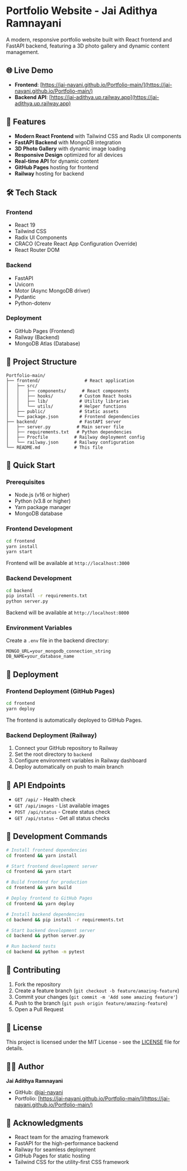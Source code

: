 # Portfolio Website - Jai Adithya Ramnayani

A modern, responsive portfolio website built with React frontend and FastAPI backend, featuring a 3D photo gallery and dynamic content management.

## 🌐 Live Demo

- **Frontend**: [https://jai-nayani.github.io/Portfolio-main/](https://jai-nayani.github.io/Portfolio-main/)
- **Backend API**: [https://jai-adithya.up.railway.app](https://jai-adithya.up.railway.app)

## 🚀 Features

- **Modern React Frontend** with Tailwind CSS and Radix UI components
- **FastAPI Backend** with MongoDB integration
- **3D Photo Gallery** with dynamic image loading
- **Responsive Design** optimized for all devices
- **Real-time API** for dynamic content
- **GitHub Pages** hosting for frontend
- **Railway** hosting for backend

## 🛠️ Tech Stack

### Frontend
- React 19
- Tailwind CSS
- Radix UI Components
- CRACO (Create React App Configuration Override)
- React Router DOM

### Backend
- FastAPI
- Uvicorn
- Motor (Async MongoDB driver)
- Pydantic
- Python-dotenv

### Deployment
- GitHub Pages (Frontend)
- Railway (Backend)
- MongoDB Atlas (Database)

## 📁 Project Structure

```
Portfolio-main/
├── frontend/                 # React application
│   ├── src/
│   │   ├── components/      # React components
│   │   ├── hooks/          # Custom React hooks
│   │   ├── lib/            # Utility libraries
│   │   └── utils/          # Helper functions
│   ├── public/             # Static assets
│   └── package.json        # Frontend dependencies
├── backend/                # FastAPI server
│   ├── server.py          # Main server file
│   ├── requirements.txt   # Python dependencies
│   ├── Procfile          # Railway deployment config
│   └── railway.json      # Railway configuration
└── README.md             # This file
```

## 🚀 Quick Start

### Prerequisites
- Node.js (v16 or higher)
- Python (v3.8 or higher)
- Yarn package manager
- MongoDB database

### Frontend Development
```bash
cd frontend
yarn install
yarn start
```
Frontend will be available at `http://localhost:3000`

### Backend Development
```bash
cd backend
pip install -r requirements.txt
python server.py
```
Backend will be available at `http://localhost:8000`

### Environment Variables
Create a `.env` file in the backend directory:
```env
MONGO_URL=your_mongodb_connection_string
DB_NAME=your_database_name
```

## 🚀 Deployment

### Frontend Deployment (GitHub Pages)
```bash
cd frontend
yarn deploy
```
The frontend is automatically deployed to GitHub Pages.

### Backend Deployment (Railway)
1. Connect your GitHub repository to Railway
2. Set the root directory to `backend`
3. Configure environment variables in Railway dashboard
4. Deploy automatically on push to main branch

## 📝 API Endpoints

- `GET /api/` - Health check
- `GET /api/images` - List available images
- `POST /api/status` - Create status check
- `GET /api/status` - Get all status checks

## 🔧 Development Commands

```bash
# Install frontend dependencies
cd frontend && yarn install

# Start frontend development server
cd frontend && yarn start

# Build frontend for production
cd frontend && yarn build

# Deploy frontend to GitHub Pages
cd frontend && yarn deploy

# Install backend dependencies
cd backend && pip install -r requirements.txt

# Start backend development server
cd backend && python server.py

# Run backend tests
cd backend && python -m pytest
```

## 🤝 Contributing

1. Fork the repository
2. Create a feature branch (`git checkout -b feature/amazing-feature`)
3. Commit your changes (`git commit -m 'Add some amazing feature'`)
4. Push to the branch (`git push origin feature/amazing-feature`)
5. Open a Pull Request

## 📄 License

This project is licensed under the MIT License - see the [LICENSE](LICENSE) file for details.

## 👨‍💻 Author

**Jai Adithya Ramnayani**
- GitHub: [@jai-nayani](https://github.com/jai-nayani)
- Portfolio: [https://jai-nayani.github.io/Portfolio-main/](https://jai-nayani.github.io/Portfolio-main/)

## 🙏 Acknowledgments

- React team for the amazing framework
- FastAPI for the high-performance backend
- Railway for seamless deployment
- GitHub Pages for static hosting
- Tailwind CSS for the utility-first CSS framework
